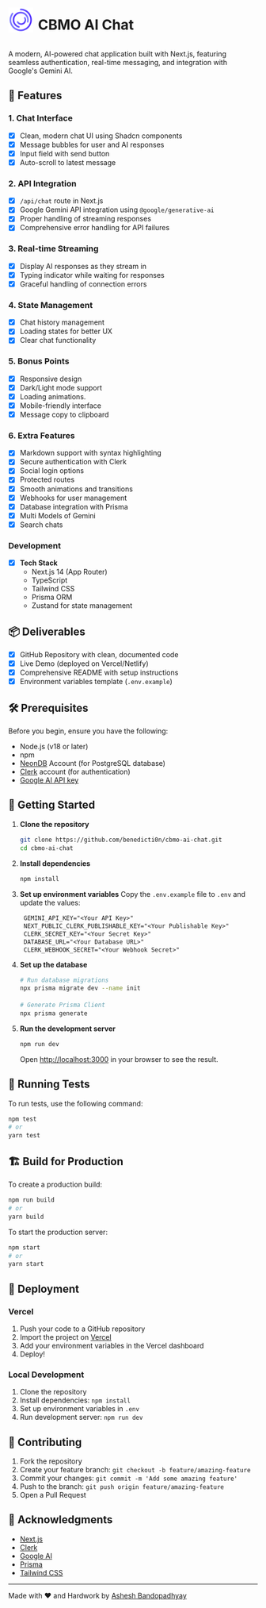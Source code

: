 <div style="display: flex; align-items: center; gap: 10px;">
<img src="public/logo.png" alt="CBMO AI Chat" width="50" />
<h1>CBMO AI Chat</h1>
</div>

A modern, AI-powered chat application built with Next.js, featuring seamless authentication, real-time messaging, and integration with Google's Gemini AI.

## 🚀 Features

### 1. Chat Interface
- [x] Clean, modern chat UI using Shadcn components
- [x] Message bubbles for user and AI responses
- [x] Input field with send button
- [x] Auto-scroll to latest message

### 2. API Integration
- [x] `/api/chat` route in Next.js
- [x] Google Gemini API integration using `@google/generative-ai`
- [x] Proper handling of streaming responses
- [x] Comprehensive error handling for API failures

### 3. Real-time Streaming
- [x] Display AI responses as they stream in
- [x] Typing indicator while waiting for responses
- [x] Graceful handling of connection errors

### 4. State Management
- [x] Chat history management
- [x] Loading states for better UX
- [x] Clear chat functionality

### 5. Bonus Points
- [x] Responsive design
- [x] Dark/Light mode support
- [x] Loading animations.
- [x] Mobile-friendly interface
- [x] Message copy to clipboard

### 6. Extra Features
- [x] Markdown support with syntax highlighting
- [x] Secure authentication with Clerk
- [x] Social login options
- [x] Protected routes
- [x] Smooth animations and transitions
- [x] Webhooks for user management
- [x] Database integration with Prisma
- [x] Multi Models of Gemini
- [x] Search chats

### Development
- [x] **Tech Stack**
  - Next.js 14 (App Router)
  - TypeScript
  - Tailwind CSS
  - Prisma ORM
  - Zustand for state management

## 📦 Deliverables

- [x] GitHub Repository with clean, documented code
- [x] Live Demo (deployed on Vercel/Netlify)
- [x] Comprehensive README with setup instructions
- [x] Environment variables template (`.env.example`)

## 🛠️ Prerequisites

Before you begin, ensure you have the following:

- Node.js (v18 or later)
- npm
- [NeonDB](https://neon.tech/) Account (for PostgreSQL database)
- [Clerk](https://clerk.com/) account (for authentication)
- [Google AI API key](https://ai.google.dev/)

## 🚀 Getting Started

1. **Clone the repository**
   ```bash
   git clone https://github.com/benedicti0n/cbmo-ai-chat.git
   cd cbmo-ai-chat
   ```

2. **Install dependencies**
   ```bash
   npm install
   ```

3. **Set up environment variables**
   Copy the `.env.example` file to `.env` and update the values:
   ```env
    GEMINI_API_KEY="<Your API Key>"
    NEXT_PUBLIC_CLERK_PUBLISHABLE_KEY="<Your Publishable Key>"
    CLERK_SECRET_KEY="<Your Secret Key>"
    DATABASE_URL="<Your Database URL>"
    CLERK_WEBHOOK_SECRET="<Your Webhook Secret>"
   ```

4. **Set up the database**
   ```bash
   # Run database migrations
   npx prisma migrate dev --name init
   
   # Generate Prisma Client
   npx prisma generate
   ```

5. **Run the development server**
   ```bash
   npm run dev
   ```

   Open [http://localhost:3000](http://localhost:3000) in your browser to see the result.

## 🧪 Running Tests

To run tests, use the following command:

```bash
npm test
# or
yarn test
```

## 🏗️ Build for Production

To create a production build:

```bash
npm run build
# or
yarn build
```

To start the production server:

```bash
npm start
# or
yarn start
```

## 🚀 Deployment

### Vercel
1. Push your code to a GitHub repository
2. Import the project on [Vercel](https://vercel.com/new)
3. Add your environment variables in the Vercel dashboard
4. Deploy!

### Local Development
1. Clone the repository
2. Install dependencies: `npm install`
3. Set up environment variables in `.env`
4. Run development server: `npm run dev`

## 🤝 Contributing

1. Fork the repository
2. Create your feature branch: `git checkout -b feature/amazing-feature`
3. Commit your changes: `git commit -m 'Add some amazing feature'`
4. Push to the branch: `git push origin feature/amazing-feature`
5. Open a Pull Request

## 🙏 Acknowledgments

- [Next.js](https://nextjs.org/)
- [Clerk](https://clerk.com/)
- [Google AI](https://googleapis.github.io/js-genai/release_docs/classes/models.Models.html)
- [Prisma](https://www.prisma.io/)
- [Tailwind CSS](https://tailwindcss.com/)

---

Made with ❤️ and Hardwork by [Ashesh Bandopadhyay](https://github.com/benedicti0n)
